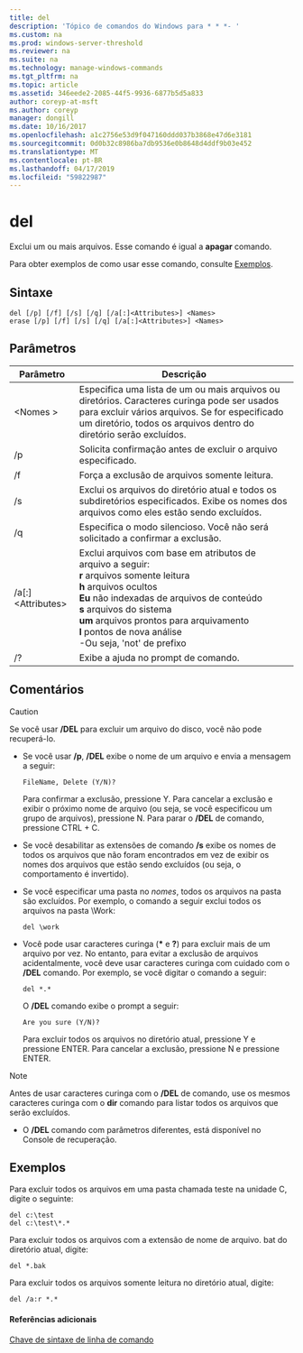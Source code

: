 ```yaml
---
title: del
description: 'Tópico de comandos do Windows para * * *- '
ms.custom: na
ms.prod: windows-server-threshold
ms.reviewer: na
ms.suite: na
ms.technology: manage-windows-commands
ms.tgt_pltfrm: na
ms.topic: article
ms.assetid: 346eede2-2085-44f5-9936-6877b5d5a833
author: coreyp-at-msft
ms.author: coreyp
manager: dongill
ms.date: 10/16/2017
ms.openlocfilehash: a1c2756e53d9f047160ddd037b3868e47d6e3181
ms.sourcegitcommit: 0d0b32c8986ba7db9536e0b8648d4ddf9b03e452
ms.translationtype: MT
ms.contentlocale: pt-BR
ms.lasthandoff: 04/17/2019
ms.locfileid: "59822987"
---
```

# <a name="del"></a>del



Exclui um ou mais arquivos. Esse comando é igual a **apagar** comando.

Para obter exemplos de como usar esse comando, consulte [Exemplos](#BKMK_examples).

## <a name="syntax"></a>Sintaxe

```
del [/p] [/f] [/s] [/q] [/a[:]<Attributes>] <Names>
erase [/p] [/f] [/s] [/q] [/a[:]<Attributes>] <Names>
```

## <a name="parameters"></a>Parâmetros

|Parâmetro|Descrição|
|---------|-----------|
|\<Nomes >|Especifica uma lista de um ou mais arquivos ou diretórios. Caracteres curinga pode ser usados para excluir vários arquivos. Se for especificado um diretório, todos os arquivos dentro do diretório serão excluídos.|
|/p|Solicita confirmação antes de excluir o arquivo especificado.|
|/f|Força a exclusão de arquivos somente leitura.|
|/s|Exclui os arquivos do diretório atual e todos os subdiretórios especificados. Exibe os nomes dos arquivos como eles estão sendo excluídos.|
|/q|Especifica o modo silencioso. Você não será solicitado a confirmar a exclusão.|
|/a[:]\<Attributes>|Exclui arquivos com base em atributos de arquivo a seguir:</br>**r** arquivos somente leitura</br>**h** arquivos ocultos</br>**Eu** não indexadas de arquivos de conteúdo</br>**s** arquivos do sistema</br>**um** arquivos prontos para arquivamento</br>**l** pontos de nova análise</br>-Ou seja, 'not' de prefixo|
|/?|Exibe a ajuda no prompt de comando.|

## <a name="remarks"></a>Comentários

> [!CAUTION]
> Se você usar **/DEL** para excluir um arquivo do disco, você não pode recuperá-lo.
-   Se você usar **/p**, **/DEL** exibe o nome de um arquivo e envia a mensagem a seguir:

    `FileName, Delete (Y/N)?`

    Para confirmar a exclusão, pressione Y. Para cancelar a exclusão e exibir o próximo nome de arquivo (ou seja, se você especificou um grupo de arquivos), pressione N. Para parar o **/DEL** de comando, pressione CTRL + C.
-   Se você desabilitar as extensões de comando **/s** exibe os nomes de todos os arquivos que não foram encontrados em vez de exibir os nomes dos arquivos que estão sendo excluídos (ou seja, o comportamento é invertido).
-   Se você especificar uma pasta no *nomes*, todos os arquivos na pasta são excluídos. Por exemplo, o comando a seguir exclui todos os arquivos na pasta \Work:  
    ```
    del \work
    ```  
-   Você pode usar caracteres curinga (**&#42;** e **?**) para excluir mais de um arquivo por vez. No entanto, para evitar a exclusão de arquivos acidentalmente, você deve usar caracteres curinga com cuidado com o **/DEL** comando. Por exemplo, se você digitar o comando a seguir:  
    ```
    del *.*
    ```  
    O **/DEL** comando exibe o prompt a seguir:

    `Are you sure (Y/N)?`

    Para excluir todos os arquivos no diretório atual, pressione Y e pressione ENTER. Para cancelar a exclusão, pressione N e pressione ENTER.

> [!NOTE]
> Antes de usar caracteres curinga com o **/DEL** de comando, use os mesmos caracteres curinga com o **dir** comando para listar todos os arquivos que serão excluídos.
-   O **/DEL** comando com parâmetros diferentes, está disponível no Console de recuperação.

## <a name="BKMK_examples"></a>Exemplos

Para excluir todos os arquivos em uma pasta chamada teste na unidade C, digite o seguinte:
```
del c:\test
del c:\test\*.*
```
Para excluir todos os arquivos com a extensão de nome de arquivo. bat do diretório atual, digite:
```
del *.bak
```
Para excluir todos os arquivos somente leitura no diretório atual, digite:
```
del /a:r *.*
```

#### <a name="additional-references"></a>Referências adicionais

[Chave de sintaxe de linha de comando](command-line-syntax-key.md)